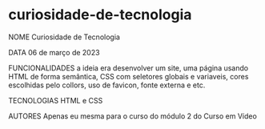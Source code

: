 # curiosidade-de-tecnologia

NOME Curiosidade de Tecnologia

DATA 06 de março de 2023

FUNCIONALIDADES a ideia era desenvolver um site, uma página usando HTML de forma semântica, CSS com seletores globais e variaveis, cores escolhidas pelo collors,  uso de favicon, fonte externa e etc. 

TECNOLOGIAS HTML e CSS

AUTORES Apenas eu mesma para o curso do módulo 2 do Curso em Vídeo
